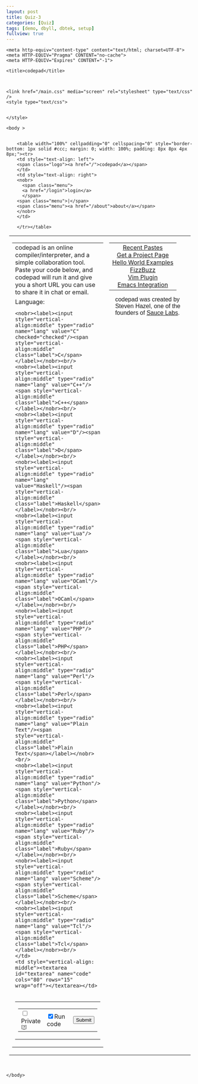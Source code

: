 ```yaml
---
layout: post
title: Quiz-3
categories: [Quiz]
tags: [demo, dbyll, dbtek, setup]
fullview: true
---
```


<!DOCTYPE html>
<html>

<head>

    <meta http-equiv="content-type" content="text/html; charset=UTF-8">
    <meta HTTP-EQUIV="Pragma" CONTENT="no-cache">
    <meta HTTP-EQUIV="Expires" CONTENT="-1">

    <title>codepad</title>

    

    <link href="/main.css" media="screen" rel="stylesheet" type="text/css" />
    <style type="text/css">
    

    </style>

</head>


    <body >


        <table width="100%" cellpadding="0" cellspacing="0" style="border-bottom: 1px solid #ccc; margin: 0; width: 100%; padding: 8px 8px 4px 8px;"><tr>
        <td style="text-align: left">
        <span class="logo"><a href="/">codepad</a></span>
        </td>
        <td style="text-align: right">
        <nobr>
          <span class="menu">
          <a href="/login">login</a>
          </span>
        <span class="menu">|</span>
        <span class="menu"><a href="/about">about</a></span>
        </nobr>
        </td>
        
        </tr></table>

<div style="margin: 8px 8px 8px 8px">

        





<p>
<center>
<table border="0" cellpadding="0" cellspacing="0" width="1%">
<tr>
<td style="vertical-align: top" width="1%">

  <div
   class="editor"
   id="editor"
  >
  <form action="/" method="post">
  <table cellpadding="10" width="1%">
    <tr>
    <td colspan="2">
    <span class="label">codepad is an online compiler/interpreter,
    and a simple collaboration tool.<br/>  Paste your code below, and
    codepad will run it and give you a short URL you can use to share
    it in chat or email.
    </span>
    </td>
    </tr>

  <tr>
    <td style="vertical-align: top"><span style="vertical-align:middle" class="label">Language:</span>
   <br/>

    <nobr><label><input style="vertical-align:middle" type="radio" name="lang" value="C" checked="checked"/><span style="vertical-align:middle" class="label">C</span></label></nobr><br/>
    <nobr><label><input style="vertical-align:middle" type="radio" name="lang" value="C++"/><span style="vertical-align:middle" class="label">C++</span></label></nobr><br/>
    <nobr><label><input style="vertical-align:middle" type="radio" name="lang" value="D"/><span style="vertical-align:middle" class="label">D</span></label></nobr><br/>
    <nobr><label><input style="vertical-align:middle" type="radio" name="lang" value="Haskell"/><span style="vertical-align:middle" class="label">Haskell</span></label></nobr><br/>
    <nobr><label><input style="vertical-align:middle" type="radio" name="lang" value="Lua"/><span style="vertical-align:middle" class="label">Lua</span></label></nobr><br/>
    <nobr><label><input style="vertical-align:middle" type="radio" name="lang" value="OCaml"/><span style="vertical-align:middle" class="label">OCaml</span></label></nobr><br/>
    <nobr><label><input style="vertical-align:middle" type="radio" name="lang" value="PHP"/><span style="vertical-align:middle" class="label">PHP</span></label></nobr><br/>
    <nobr><label><input style="vertical-align:middle" type="radio" name="lang" value="Perl"/><span style="vertical-align:middle" class="label">Perl</span></label></nobr><br/>
    <nobr><label><input style="vertical-align:middle" type="radio" name="lang" value="Plain Text"/><span style="vertical-align:middle" class="label">Plain Text</span></label></nobr><br/>
    <nobr><label><input style="vertical-align:middle" type="radio" name="lang" value="Python"/><span style="vertical-align:middle" class="label">Python</span></label></nobr><br/>
    <nobr><label><input style="vertical-align:middle" type="radio" name="lang" value="Ruby"/><span style="vertical-align:middle" class="label">Ruby</span></label></nobr><br/>
    <nobr><label><input style="vertical-align:middle" type="radio" name="lang" value="Scheme"/><span style="vertical-align:middle" class="label">Scheme</span></label></nobr><br/>
    <nobr><label><input style="vertical-align:middle" type="radio" name="lang" value="Tcl"/><span style="vertical-align:middle" class="label">Tcl</span></label></nobr><br/>
    </td>
    <td style="vertical-align: middle"><textarea id="textarea" name="code" cols="80" rows="15" wrap="off"></textarea></td>
  </tr>
  <tr>
    <td colspan="2" style="vertical-align: middle; text-align: right">
      <table cellspacing="0" cellpadding="0" width="100%"><tr>
      <td style="text-align: right;">
      <div style="float: right">
      <table><tr>
      <td>
      <label style="margin-right:1em">
        <input style="vertical-align:middle"
          type="checkbox" name="private" value="True"
        /><span style="vertical-align:middle" class="label">Private</span>
              <span class="label" style="font-size:75%;">[<a href="/help/private-pastes" onClick="window.open(this.href, 'new_window', 'height=300, width=400'); return false;">?</a>]</span>
      </label>
      </td>
      <td>
      <label style="margin-right:1em">
        <input style="vertical-align:middle"
          type="checkbox" name="run" value="True"
            checked="True"
        /><span style="vertical-align:middle" class="label">Run code</span>
      </label>
      </td>
      <td style="text-align: right">
      <input type="submit" name="submit" value="Submit"/>
      </td>
      </tr></table>
      </div>
      </td></tr></table>
    </td>
  </tr>
  </table>
  </form>
  </div>
  <script>
    // Allow the usage of the tab key when typing in the code box, 
    // rather than unfocusing the element.

    var ta = document.getElementById('textarea');
    ta.onkeydown = function(e) {
      // if the key was the tab key, and the browser isn't so 
      // prehistoric that it doesn't support selectionStart / selectionEnd
      if (e.keyCode === 9 && typeof ta.selectionStart !== 'undefined') {
        var startPosition = ta.selectionStart;
        var endPosition = ta.selectionEnd;
       
        // insert spaces
        ta.value = (ta.value.substring(0, startPosition) + 
                    '    ' + 
                    ta.value.substring(endPosition, ta.value.length));
       
        // move the cursor to after the inserted spaces
        ta.selectionStart = ta.selectionEnd = startPosition + 4;
       
        // don't unfocus the textarea (the default behaviour of the tab key)
        return false;
      }
    };
  </script>

</td>

<td style="text-align: right; vertical-align: top">
<div class="front-menu">
<table cellpadding="10">
<tr><td style="text-align: center">
<span class="label">
<nobr>
<a href="/recent">Recent Pastes</a>
</nobr>
</span><br/>
<span class="label">
<nobr>
<a href="/mkproj">Get a Project Page</a>
</nobr>
</span><br/>
<span class="label">
<nobr>
<a href="/hello-world">Hello World Examples</a>
</nobr>
</span><br/>
<span class="label">
<nobr>
<a href="/fizzbuzz">FizzBuzz</a>
</nobr>
</span><br/>
<span class="label">
<nobr>
<a href="http://www.vim.org/scripts/script.php?script_id=2298">Vim Plugin</a>
</nobr>
</span><br/>
<span class="label">
<nobr>
<a href="http://github.com/ruediger/emacs-codepad">Emacs Integration</a>
</nobr>
</span>
</td></tr>
</table>
</div>

<div style="text-align: left; margin-left: 1em; margin-top: 1em; font-family: ariel,sans-serif;">
codepad was created by Steven Hazel, one of the founders of
<a href="http://saucelabs.com/">Sauce Labs</a>.

</div>

</td></tr>
</table>

<br>
<script type="text/javascript"><!--
google_ad_client = "ca-pub-7032029939879899";
/* front-page */
google_ad_slot = "2729407625";
google_ad_width = 728;
google_ad_height = 90;
//-->
</script>
<script type="text/javascript"
src="http://pagead2.googlesyndication.com/pagead/show_ads.js">
</script>

</table>
</center>
</div>

<script src="/js/prototype-ajax-only.js" type="text/javascript"></script>

<script type="text/javascript">
var gaJsHost = (("https:" == document.location.protocol) ? "https://ssl." : "http://www.");
document.write(unescape("%3Cscript src='" + gaJsHost + "google-analytics.com/ga.js' type='text/javascript'%3E%3C/script%3E"));
</script>
<script type="text/javascript">
var pageTracker = _gat._getTracker("UA-447571-2");
pageTracker._initData();
pageTracker._trackPageview();
</script>
    </body>
</html>
